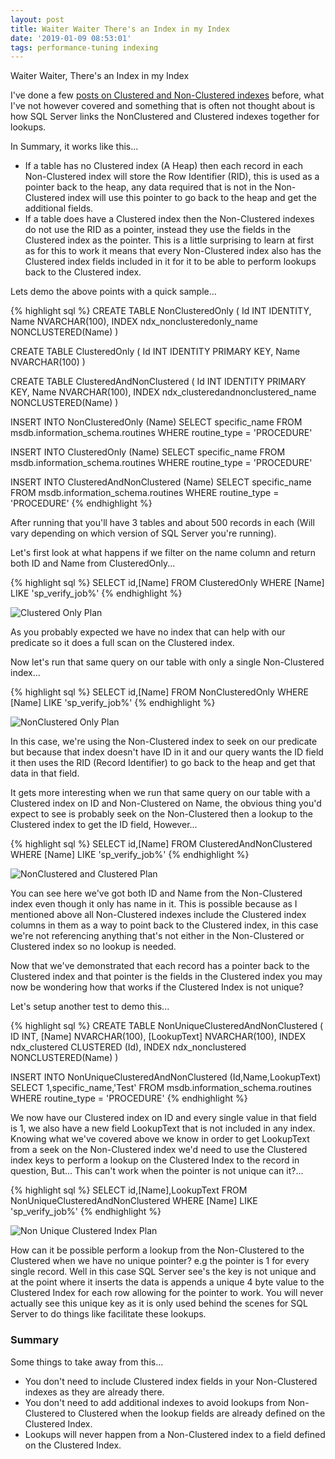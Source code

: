 ```yaml
---
layout: post
title: Waiter Waiter There's an Index in my Index
date: '2019-01-09 08:53:01'
tags: performance-tuning indexing
---
```

Waiter Waiter, There's an Index in my Index

I've done a few [posts on Clustered and Non-Clustered indexes](https://gavindraper.com/2017/05/16/clustered-and-nonclustered-indexes/) before, what I've not however covered and something that is often not thought about is how SQL Server links the NonClustered and Clustered indexes together for lookups.

In Summary, it works like this...

* If a table has no Clustered index (A Heap) then each record in each Non-Clustered index will store the Row Identifier (RID), this is used as a pointer back to the heap, any data required that is not in the Non-Clustered index will use this pointer to go back to the heap and get the additional fields.
* If a table does have a Clustered index then the Non-Clustered indexes do not use the RID as a pointer, instead they use the fields in the Clustered index as the pointer. This is a little surprising to learn at first as for this to work it means that every Non-Clustered index also has the Clustered index fields included in it for it to be able to perform lookups back to the Clustered index.

Lets demo the above points with a quick sample...

{% highlight sql %}
CREATE TABLE NonClusteredOnly
(
   Id INT IDENTITY,
   Name NVARCHAR(100),
   INDEX ndx_nonclusteredonly_name NONCLUSTERED(Name)
)

CREATE TABLE ClusteredOnly
(
   Id INT IDENTITY PRIMARY KEY,
   Name NVARCHAR(100)
)

CREATE TABLE ClusteredAndNonClustered
(
   Id INT IDENTITY PRIMARY KEY,
   Name NVARCHAR(100),
   INDEX ndx_clusteredandnonclustered_name NONCLUSTERED(Name)
)

INSERT INTO NonClusteredOnly (Name)
SELECT specific_name
FROM msdb.information_schema.routines 
WHERE routine_type = 'PROCEDURE'

INSERT INTO ClusteredOnly (Name)
SELECT specific_name
FROM msdb.information_schema.routines 
WHERE routine_type = 'PROCEDURE'

INSERT INTO ClusteredAndNonClustered (Name)
SELECT specific_name
FROM msdb.information_schema.routines 
WHERE routine_type = 'PROCEDURE'
{% endhighlight %}

After running that you'll have 3 tables and about 500 records in each (Will vary depending on which version of SQL Server you're running).

Let's first look at what happens if we filter on the name column and return both ID and Name from ClusteredOnly...

{% highlight sql %}
SELECT id,[Name] FROM ClusteredOnly
WHERE [Name] LIKE 'sp_verify_job%'
{% endhighlight %}

![Clustered Only Plan]({{site.url}}/content/images/2019-Theres-An-Index-In-My-Index\clustered-only-plan.PNG)

As you probably expected we have no index that can help with our predicate so it does a full scan on the Clustered index.

Now let's run that same query on our table with only a single Non-Clustered index...

{% highlight sql %}
SELECT id,[Name] FROM NonClusteredOnly
WHERE [Name] LIKE 'sp_verify_job%'
{% endhighlight %}

![NonClustered Only Plan]({{site.url}}/content/images/2019-Theres-An-Index-In-My-Index\nonclustered-only-plan.PNG)

In this case, we're using the Non-Clustered index to seek on our predicate but because that index doesn't have ID in it and our query wants the ID field it then uses the RID (Record Identifier) to go back to the heap and get that data in that field.

It gets more interesting when we run that same query on our table with a Clustered index on ID and Non-Clustered on Name, the obvious thing you'd expect to see is probably seek on the Non-Clustered then a lookup to the Clustered index to get the ID field, However...

{% highlight sql %}
SELECT id,[Name] FROM ClusteredAndNonClustered
WHERE [Name] LIKE 'sp_verify_job%'
{% endhighlight %}

![NonClustered and Clustered Plan]({{site.url}}/content/images/2019-Theres-An-Index-In-My-Index\clustered-and-nonclustered-plan.PNG)

You can see here we've got both ID and Name from the Non-Clustered index even though it only has name in it. This is possible because as I mentioned above all Non-Clustered indexes include the Clustered index columns in them as a way to point back to the Clustered index, in this case we're not referencing anything that's not either in the Non-Clustered or Clustered index so no lookup is needed.

Now that we've demonstrated that each record has a pointer back to the Clustered index and that pointer is the fields in the Clustered index you may now be wondering how that works if the Clustered Index is not unique?

Let's setup another test to demo this...

{% highlight sql %}
CREATE TABLE NonUniqueClusteredAndNonClustered
(
   ID INT,
   [Name] NVARCHAR(100),
   [LookupText] NVARCHAR(100),
   INDEX ndx_clustered CLUSTERED (Id),
   INDEX ndx_nonclustered NONCLUSTERED(Name)
)

INSERT INTO NonUniqueClusteredAndNonClustered (Id,Name,LookupText)
SELECT 1,specific_name,'Test'
FROM msdb.information_schema.routines 
WHERE routine_type = 'PROCEDURE'
{% endhighlight %}

We now have our Clustered index on ID and every single value in that field is 1, we also have a new field LookupText that is not included in any index. Knowing what we've covered above we know in order to get LookupText from a seek on the Non-Clustered index we'd need to use the Clustered index keys to perform a lookup on the Clustered Index to the record in question, But... This can't work when the pointer is not unique can it?...

{% highlight sql %}
SELECT id,[Name],LookupText FROM NonUniqueClusteredAndNonClustered
WHERE [Name] LIKE 'sp_verify_job%'
{% endhighlight %}

![Non Unique Clustered Index Plan]({{site.url}}/content/images/2019-Theres-An-Index-In-My-Index\non-unique-plan.PNG)

How can it be  possible perform a lookup from the Non-Clustered to the Clustered when we have no unique pointer? e.g the pointer is 1 for every single record. Well in this case SQL Server see's the key is not unique and at the point where it inserts the data is appends a unique 4 byte value to the Clustered Index for each row allowing for the pointer to work. You will never actually see this unique key as it is only used behind the scenes for SQL Server to do things like facilitate these lookups.

### Summary ###
Some things to take away from this...

* You don't need to include Clustered index fields in your Non-Clustered indexes as they are already there.
* You don't need to add additional indexes to avoid lookups from Non-Clustered to Clustered when the lookup fields are already defined on the Clustered Index.
* Lookups will never happen from a Non-Clustered index to a field defined on the Clustered Index.

